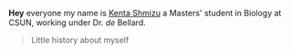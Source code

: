 **Hey** everyone my name is [Kenta Shmizu](https://www.instagram.com/p/CNGjeLmDxoH/) a Masters' student in Biology at CSUN, working under Dr. _de_ Bellard.
> Little history about myself
> 
